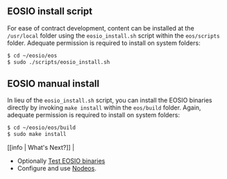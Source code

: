 
## EOSIO install script

For ease of contract development, content can be installed at the `/usr/local` folder using the `eosio_install.sh` script within the `eos/scripts` folder. Adequate permission is required to install on system folders:

```sh
$ cd ~/eosio/eos
$ sudo ./scripts/eosio_install.sh
```

## EOSIO manual install

In lieu of the `eosio_install.sh` script, you can install the EOSIO binaries directly by invoking `make install` within the `eos/build` folder. Again, adequate permission is required to install on system folders:

```sh
$ cd ~/eosio/eos/build
$ sudo make install
```

[[info | What's Next?]]
|
* Optionally [Test EOSIO binaries](04_test-eosio-binaries.md)
* Configure and use [Nodeos](../../../01_nodeos/index.md).
